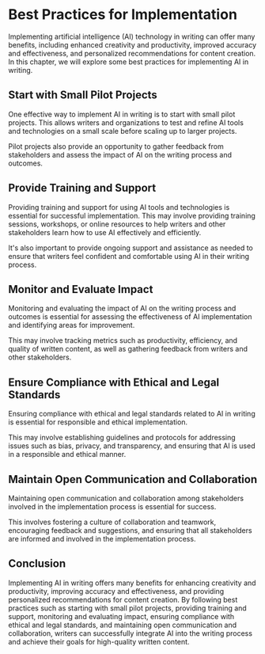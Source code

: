 Best Practices for Implementation
========================================================================

Implementing artificial intelligence (AI) technology in writing can offer many benefits, including enhanced creativity and productivity, improved accuracy and effectiveness, and personalized recommendations for content creation. In this chapter, we will explore some best practices for implementing AI in writing.

Start with Small Pilot Projects
-------------------------------

One effective way to implement AI in writing is to start with small pilot projects. This allows writers and organizations to test and refine AI tools and technologies on a small scale before scaling up to larger projects.

Pilot projects also provide an opportunity to gather feedback from stakeholders and assess the impact of AI on the writing process and outcomes.

Provide Training and Support
----------------------------

Providing training and support for using AI tools and technologies is essential for successful implementation. This may involve providing training sessions, workshops, or online resources to help writers and other stakeholders learn how to use AI effectively and efficiently.

It's also important to provide ongoing support and assistance as needed to ensure that writers feel confident and comfortable using AI in their writing process.

Monitor and Evaluate Impact
---------------------------

Monitoring and evaluating the impact of AI on the writing process and outcomes is essential for assessing the effectiveness of AI implementation and identifying areas for improvement.

This may involve tracking metrics such as productivity, efficiency, and quality of written content, as well as gathering feedback from writers and other stakeholders.

Ensure Compliance with Ethical and Legal Standards
--------------------------------------------------

Ensuring compliance with ethical and legal standards related to AI in writing is essential for responsible and ethical implementation.

This may involve establishing guidelines and protocols for addressing issues such as bias, privacy, and transparency, and ensuring that AI is used in a responsible and ethical manner.

Maintain Open Communication and Collaboration
---------------------------------------------

Maintaining open communication and collaboration among stakeholders involved in the implementation process is essential for success.

This involves fostering a culture of collaboration and teamwork, encouraging feedback and suggestions, and ensuring that all stakeholders are informed and involved in the implementation process.

Conclusion
----------

Implementing AI in writing offers many benefits for enhancing creativity and productivity, improving accuracy and effectiveness, and providing personalized recommendations for content creation. By following best practices such as starting with small pilot projects, providing training and support, monitoring and evaluating impact, ensuring compliance with ethical and legal standards, and maintaining open communication and collaboration, writers can successfully integrate AI into the writing process and achieve their goals for high-quality written content.
